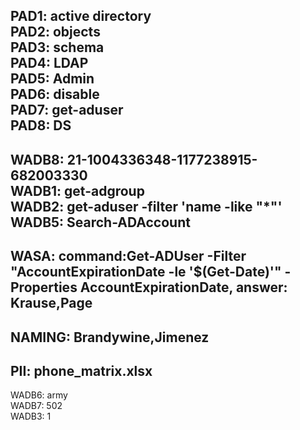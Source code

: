 PAD1: active directory\
PAD2: objects\
PAD3: schema\
PAD4: LDAP\
PAD5: Admin\
PAD6: disable\
PAD7: get-aduser\
PAD8: DS
-----
WADB8: 21-1004336348-1177238915-682003330\
WADB1: get-adgroup\
WADB2: get-aduser -filter 'name -like "*"'\
WADB5: Search-ADAccount
-----
WASA: command:Get-ADUser -Filter "AccountExpirationDate -le '$(Get-Date)'" -Properties AccountExpirationDate, answer: Krause,Page
-----
NAMING: Brandywine,Jimenez
-----
PII: phone_matrix.xlsx
-----
WADB6: army\
WADB7: 502\
WADB3: 1
